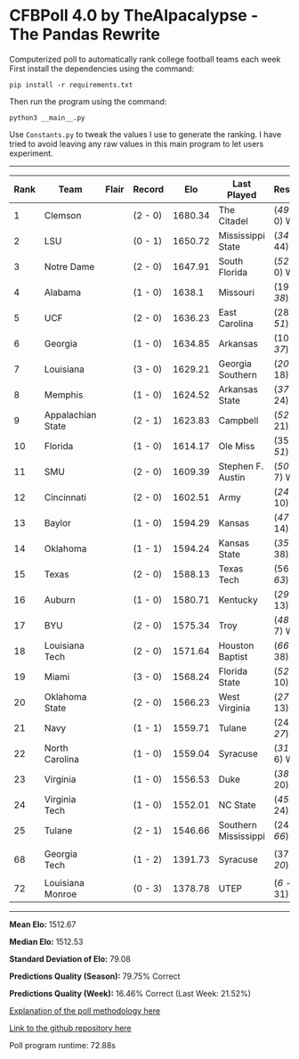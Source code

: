 # CFBPoll 4.0 by TheAlpacalypse - The Pandas Rewrite

Computerized poll to automatically rank college football teams each week
First install the dependencies using the command:

`pip install -r requirements.txt`

Then run the program using the command:

`python3 __main__.py`

Use `Constants.py` to tweak the values I use to generate the ranking. I have tried to avoid leaving any raw values in this main program to let users experiment.

---
|Rank|Team|Flair|Record|Elo|Last Played|Result|Change|
|---|---|---|---|---|---|---|---|
| 1 | Clemson |  | (2 - 0) | 1680.34 | The Citadel | (*49* - 0) W | 4.49 |
| 2 | LSU |  | (0 - 1) | 1650.72 | Mississippi State | (*34* - 44) L | -31.35 |
| 3 | Notre Dame |  | (2 - 0) | 1647.91 | South Florida | (*52* - 0) W | 18.99 |
| 4 | Alabama |  | (1 - 0) | 1638.1 | Missouri | (19 - *38*) W | 21.09 |
| 5 | UCF |  | (2 - 0) | 1636.23 | East Carolina | (28 - *51*) W | 17.84 |
| 6 | Georgia |  | (1 - 0) | 1634.85 | Arkansas | (10 - *37*) W | 17.02 |
| 7 | Louisiana |  | (3 - 0) | 1629.21 | Georgia Southern | (*20* - 18) W | 6.14 |
| 8 | Memphis |  | (1 - 0) | 1624.52 | Arkansas State | (*37* - 24) W | 16.35 |
| 9 | Appalachian State |  | (2 - 1) | 1623.83 | Campbell | (*52* - 21) W | 5.24 |
| 10 | Florida |  | (1 - 0) | 1614.17 | Ole Miss | (35 - *51*) W | 19.93 |
| 11 | SMU |  | (2 - 0) | 1609.39 | Stephen F. Austin | (*50* - 7) W | 5.85 |
| 12 | Cincinnati |  | (2 - 0) | 1602.51 | Army | (*24* - 10) W | 18.8 |
| 13 | Baylor |  | (1 - 0) | 1594.29 | Kansas | (*47* - 14) W | 16.41 |
| 14 | Oklahoma |  | (1 - 1) | 1594.24 | Kansas State | (*35* - 38) L | -15.88 |
| 15 | Texas |  | (2 - 0) | 1588.13 | Texas Tech | (56 - *63*) W | 15.85 |
| 16 | Auburn |  | (1 - 0) | 1580.71 | Kentucky | (*29* - 13) W | 22.16 |
| 17 | BYU |  | (2 - 0) | 1575.34 | Troy | (*48* - 7) W | 28.12 |
| 18 | Louisiana Tech |  | (2 - 0) | 1571.64 | Houston Baptist | (*66* - 38) W | 6.45 |
| 19 | Miami |  | (3 - 0) | 1568.24 | Florida State | (*52* - 10) W | 25.32 |
| 20 | Oklahoma State |  | (2 - 0) | 1566.23 | West Virginia | (*27* - 13) W | 17.97 |
| 21 | Navy |  | (1 - 1) | 1559.71 | Tulane | (24 - *27*) W | 12.96 |
| 22 | North Carolina |  | (1 - 0) | 1559.04 | Syracuse | (*31* - 6) W | 22.5 |
| 23 | Virginia |  | (1 - 0) | 1556.53 | Duke | (*38* - 20) W | 17.02 |
| 24 | Virginia Tech |  | (1 - 0) | 1552.01 | NC State | (*45* - 24) W | 19.44 |
| 25 | Tulane |  | (2 - 1) | 1546.66 | Southern Mississippi | (24 - *66*) W | 32.61 |
|||||||||
| 68 | Georgia Tech |  | (1 - 2) | 1391.73 | Syracuse | (37 - *20*) L | -22.31 |
|||||||||
| 72 | Louisiana Monroe |  | (0 - 3) | 1378.78 | UTEP | (*6* - 31) L | -35.07 |

---

**Mean Elo:** 1512.67

**Median Elo:** 1512.53

**Standard Deviation of Elo:** 79.08

**Predictions Quality (Season):** 79.75% Correct

**Predictions Quality (Week):** 16.46% Correct (Last Week: 21.52%)

[Explanation of the poll methodology here](https://www.reddit.com/user/TehAlpacalypse/comments/dwfsfi/cfb_poll_30_oops/)

[Link to the github repository here](https://github.com/ChangedNameTo/CFBPoll)

Poll program runtime: 72.88s